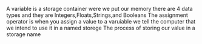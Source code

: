 A variable is a storage container were we put our memory
there are 4 data types and they are Integers,Floats,Strings,and Booleans
The assignment operator is when you assign a value to a varuiable
we tell the computer that we intend to use it in a named storege 
The process of storing our value in a storage name 